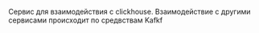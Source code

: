 Сервис для взаимодействия с clickhouse. Взаимодействие с другими сервисами происходит по средвствам Kafkf